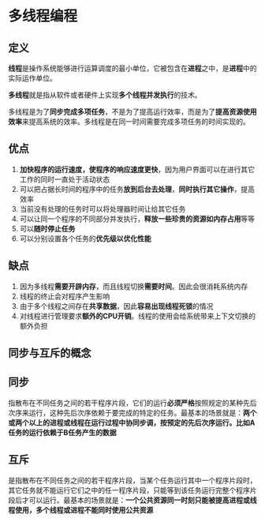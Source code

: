 # 多线程编程

## 定义

**线程**是操作系统能够进行运算调度的最小单位，它被包含在**进程**之中，是**进程**中的实际运作单位。

**多线程**就是指从软件或者硬件上实现**多个线程并发执行**的技术。

多线程是为了**同步完成多项任务**，不是为了提高运行效率，而是为了**提高资源使用效率**来提高系统的效率。多线程是在同一时间需要完成多项任务的时间实现的。

## 优点

1. **加快程序的运行速度，使程序的响应速度更快**，因为用户界面可以在进行其它工作的同时一直处于活动状态
2. 可以把占据长时间的程序中的任务**放到后台去处理**，**同时执行其它操作**，提高效率
3. 当前没有处理的任务时可以将处理器时间让给其它任务
4. 可以让同一个程序的不同部分并发执行，**释放一些珍贵的资源如内存占用**等等
5. 可以**随时停止任务**
6. 可以分别设置各个任务的**优先级以优化性能**

## 缺点

1. 因为多线程**需要开辟内存**，而且线程切换**需要时间**。因此会很消耗系统内存
2. 线程的终止会对程序产生影响
3. 由于多个线程之间存在**共享数据**，因此**容易出现线程死锁**的情况
4. 对线程进行管理要求**额外的CPU开销**。线程的使用会给系统带来上下文切换的额外负担

## 同步与互斥的概念

## 同步

指散布在不同任务之间的若干程序片段，它们的运行**必须严格**按照规定的某种先后次序来运行，这种先后次序依赖于要完成的特定的任务。最基本的场景就是：**两个或两个以上的进程或线程在运行过程中协同步调，按预定的先后次序运行。比如A任务的运行依赖于B任务产生的数据**

## 互斥

是指散布在不同任务之间的若干程序片段，当某个任务运行其中一个程序片段时，其它任务就不能运行它们之中的任一程序片段，只能等到该任务运行完整个程序片段后才可以运行。最基本的场景就是：**一个公共资源同一时刻只能被提高进程或线程使用，多个线程或进程不能同时使用公共资源**


